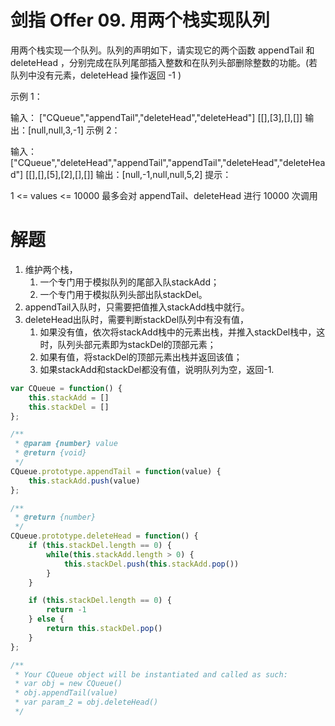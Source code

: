 # 剑指 Offer 09. 用两个栈实现队列
用两个栈实现一个队列。队列的声明如下，请实现它的两个函数 appendTail 和 deleteHead ，分别完成在队列尾部插入整数和在队列头部删除整数的功能。(若队列中没有元素，deleteHead 操作返回 -1 )

 

示例 1：

输入：
["CQueue","appendTail","deleteHead","deleteHead"]
[[],[3],[],[]]
输出：[null,null,3,-1]
示例 2：

输入：
["CQueue","deleteHead","appendTail","appendTail","deleteHead","deleteHead"]
[[],[],[5],[2],[],[]]
输出：[null,-1,null,null,5,2]
提示：

1 <= values <= 10000
最多会对 appendTail、deleteHead 进行 10000 次调用

# 解题
1. 维护两个栈，
   1. 一个专门用于模拟队列的尾部入队stackAdd；
   2. 一个专门用于模拟队列头部出队stackDel。
2. appendTail入队时，只需要把值推入stackAdd栈中就行。
3. deleteHead出队时，需要判断stackDel队列中有没有值，
   1. 如果没有值，依次将stackAdd栈中的元素出栈，并推入stackDel栈中，这时，队列头部元素即为stackDel的顶部元素；
   2. 如果有值，将stackDel的顶部元素出栈并返回该值；
   3. 如果stackAdd和stackDel都没有值，说明队列为空，返回-1.
```js
var CQueue = function() {
    this.stackAdd = []
    this.stackDel = []
};

/** 
 * @param {number} value
 * @return {void}
 */
CQueue.prototype.appendTail = function(value) {
    this.stackAdd.push(value)
};

/**
 * @return {number}
 */
CQueue.prototype.deleteHead = function() {
    if (this.stackDel.length == 0) {
        while(this.stackAdd.length > 0) {
            this.stackDel.push(this.stackAdd.pop())
        }
    }

    if (this.stackDel.length == 0) {
        return -1
    } else {
        return this.stackDel.pop()
    }
};

/**
 * Your CQueue object will be instantiated and called as such:
 * var obj = new CQueue()
 * obj.appendTail(value)
 * var param_2 = obj.deleteHead()
 */
```